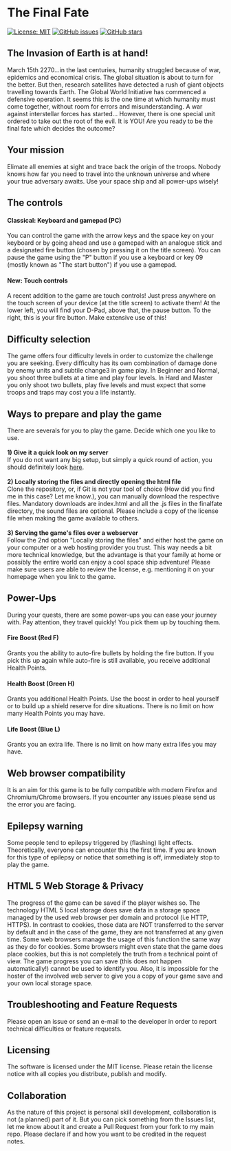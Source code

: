 # The Final Fate

[![License: MIT](https://img.shields.io/badge/License-MIT-yellow.svg)](https://opensource.org/licenses/MIT)
[![GitHub issues](https://img.shields.io/github/issues/mengelcode/finalfate.svg?label=%22Githubissues%22)](https://github.com/mengelcode/finalfate/issues)
[![GitHub stars](https://img.shields.io/github/stars/mengelcode/finalfate.svg?style=social&label=Star)](https://github.com/mengelcode/finalfate/)

## The Invasion of Earth is at hand!
March 15th 2270...in the last centuries, humanity struggled because of war, epidemics and economical crisis. The global situation is about to turn for the better.
But then, research satellites have detected a rush of giant objects travelling towards Earth. The Global World Initiative has commenced a defensive operation.
It seems this is the one time at which humanity must come together, without room for errors and misunderstanding. A war against interstellar forces has started...
However, there is one special unit ordered to take out the root of the evil. It is YOU! Are you ready to be the final fate which decides the outcome?

## Your mission

Elimate all enemies at sight and trace back the origin of the troops. Nobody knows how far you need to travel into the unknown universe and where your true adversary awaits.
Use your space ship and all power-ups wisely!

## The controls
#### Classical: Keyboard and gamepad (PC)
 You can control the game with the arrow keys and the space key on your keyboard or by going ahead and use a gamepad with an analogue stick and a designated fire button (chosen by pressing it on the title screen). 
You can pause the game using the "P" button if you use a keyboard or key 09 (mostly known as "The start button") if you use a gamepad.
#### New: Touch controls
A recent addition to the game are touch controls! Just press anywhere on the touch screen of your device (at the title screen) to activate them!
At the lower left, you will find your D-Pad, above that, the pause button. To the right, this is your fire button. Make extensive use of this!


## Difficulty selection

The game offers four difficulty levels in order to customize the challenge you are seeking.
Every difficulty has its own combination of damage done by enemy units and subtile change3 in game play.
In Beginner and Normal, you shoot three bullets at a time and play four levels. In Hard and Master you
only shoot two bullets, play five levels and must expect that some troops and traps may cost you a life
instantly.

## Ways to prepare and play the game

There are severals for you to play the game. Decide which one you like to use. \
\
**1) Give it a quick look on my server** \
If you do not want any big setup, but simply a quick round of action, you should definitely look [here](https://manuel-engel.de/finalfate/finalfate). \
\
**2) Locally storing the files and directly opening the html file** \
Clone the repository, or, if Git is not your tool of choice (How did you find me in this case? Let me know.), you can manually download the respective files. Mandatory downloads are index.html and all the .js files in the finalfate directory, the sound files are optional. Please include a copy of the license file when making the game available to others. \
\
**3) Serving the game's files over a webserver** \
Follow the 2nd option "Locally storing the files" and either host the game on your computer or a web hosting provider you trust.
This way needs a bit more technical knowledge, but the advantage is that your family at home or possibly the entire world can enjoy a cool space ship adventure!
Please make sure users are able to review the license, e.g. mentioning it on your homepage when you link to the game.

## Power-Ups
During your quests, there are some power-ups you can ease your journey with. Pay attention, they travel quickly! You pick them up by touching them.

#### Fire Boost (Red F)

Grants you the ability to auto-fire bullets by holding the fire button. If you pick this up again while auto-fire is still available, you receive additional Health Points.

#### Health Boost (Green H)

Grants you additional Health Points. Use the boost in order to heal yourself or to build up a shield reserve for dire situations. There is no limit on how many Health Points you may have.

#### Life Boost (Blue L)

Grants you an extra life. There is no limit on how many extra lifes you may have.

## Web browser compatibility

It is an aim for this game is to be fully compatible with modern Firefox and Chromium/Chrome browsers. If you encounter any issues please send us the error you are facing.


## Epilepsy warning

Some people tend to epilepsy triggered by (flashing) light effects. Theoretically, everyone can encounter this 
the first time. If you are known for this type of epilepsy or notice that something is off, immediately stop to play the game.

## HTML 5 Web Storage & Privacy

The progress of the game can be saved if the player wishes so. The technology HTML 5 local storage does save data in a storage
space managed by the used web browser per domain and protocol (i.e HTTP, HTTPS). In contrast to cookies, those data are NOT transferred to the server by default and in the case
of the game, they are not transferred at any given time. Some web browsers manage the usage of this function the same way as they do for
cookies. Some browsers might even state that the game does place cookies, but this is not completely the truth from a technical point of view. The game
progress you can save (this does not happen automatically!) cannot be used to identify you. Also, it is impossible for the hoster of the involved
web server to give you a copy of your game save and your own local storage space.


## Troubleshooting and Feature Requests

Please open an issue or send an e-mail to the developer in order to report technical difficulties or feature requests.

## Licensing

The software is licensed under the MIT license. Please retain the license notice with all copies you distribute, publish and modify. 

## Collaboration

As the nature of this project is personal skill development, collaboration is not (a planned) part of it. But you can pick something from the Issues list, let me know about it and create a Pull Request from your fork to my main repo. Please declare if and how you want to be credited in the request notes.
